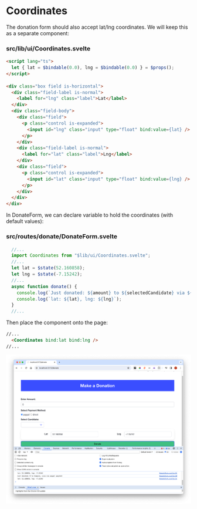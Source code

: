 # Coordinates

The donation form should also accept lat/lng coordinates. We will keep this as a separate component:

### src/lib/ui/Coordinates.svelte

~~~html
<script lang="ts">
  let { lat = $bindable(0.0), lng = $bindable(0.0) } = $props();
</script>

<div class="box field is-horizontal">
  <div class="field-label is-normal">
    <label for="lng" class="label">Lat</label>
  </div>
  <div class="field-body">
    <div class="field">
      <p class="control is-expanded">
        <input id="lng" class="input" type="float" bind:value={lat} />
      </p>
    </div>
    <div class="field-label is-normal">
      <label for="lat" class="label">Lng</label>
    </div>
    <div class="field">
      <p class="control is-expanded">
        <input id="lat" class="input" type="float" bind:value={lng} />
      </p>
    </div>
  </div>
</div>
~~~

In DonateForm, we can declare variable to hold the coordinates (with default values):

### src/routes/donate/DonateForm.svelte

~~~typescript
  //...
  import Coordinates from "$lib/ui/Coordinates.svelte";
  //...
  let lat = $state(52.160858);
  let lng = $state(-7.15242);
  //...
  async function donate() {
    console.log(`Just donated: ${amount} to ${selectedCandidate} via ${selectedMethod} payment`);
    console.log(`lat: ${lat}, lng: ${lng}`);
  }
  //...
~~~

Then place the component onto the page:

~~~html
//...
  <Coordinates bind:lat bind:lng />
//...
~~~

![](img/51.png)
